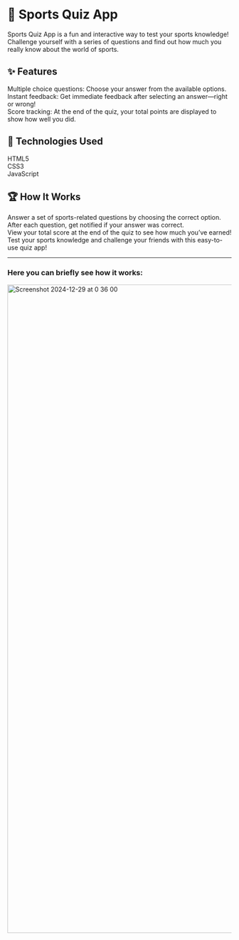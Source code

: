 # 🏅 Sports Quiz App

Sports Quiz App is a fun and interactive way to test your sports knowledge! Challenge yourself with a series of questions and find out how much you really know about the world of sports.

## ✨ Features
Multiple choice questions: Choose your answer from the available options.<br>
Instant feedback: Get immediate feedback after selecting an answer—right or wrong!<br>
Score tracking: At the end of the quiz, your total points are displayed to show how well you did.

## 🚀 Technologies Used
HTML5<br>
CSS3<br>
JavaScript

## 🏆 How It Works
Answer a set of sports-related questions by choosing the correct option.<br>
After each question, get notified if your answer was correct.<br>
View your total score at the end of the quiz to see how much you’ve earned!<br>
Test your sports knowledge and challenge your friends with this easy-to-use quiz app! <hr>

### Here you can briefly see how it works: <br>
<img width="1459" alt="Screenshot 2024-12-29 at 0 36 00" src="https://github.com/user-attachments/assets/8e79595b-49de-4ccb-a3f5-9275fba3d478" />
